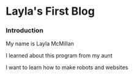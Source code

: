 # Layla's First Blog

### Introduction 

My name is Layla McMillan

I learned about this program from my aunt

I want to learn how to make robots and websites 